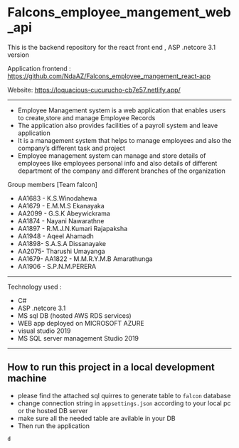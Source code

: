 # Falcons_employee_mangement_web_api
This is the backend repository for the react front end ,   ASP .netcore 3.1 version

Application frontend : https://github.com/NdaAZ/Falcons_employee_mangement_react-app

Website: https://loquacious-cucurucho-cb7e57.netlify.app/

-------------

- Employee Management system is a web application that enables users to create,store and manage Employee Records
- The application also provides facilities of a payroll system and leave application
- It is a management system that helps to manage employees and also the company’s different task and project
- Employee management system can manage and store details of employees like employees personal info and also details of different department of the company and different branches of the organization


 Group members  [Team falcon]
- AA1683 - K.S.Winodahewa
- AA1679 - E.M.M.S Ekanayaka
- AA2099 - G.S.K Abeywickrama
- AA1874 - Nayani Nawarathne
- AA1897 -  R.M.J.N.Kumari Rajapaksha
- AA1948 - Aqeel Ahamadh
- AA1898- S.A.S.A Dissanayake
- AA2075- Tharushi Umayanga
- AA1679- AA1822 - M.M.R.Y.M.B Amarathunga
- AA1906 - S.P.N.M.PERERA

-------------
Technology used :
- C#
- ASP .netcore 3.1
- MS sql DB  (hosted AWS RDS services)
- WEB app deployed on MICROSOFT AZURE
- visual studio 2019 
- MS SQL server management Studio 2019



-------------


## How to run this project in a local development machine
* please find the attached sql quirres to generate table to `falcon` database
* change connection string in `appsettings.json` according to your local pc or the hosted DB server
* make sure all the needed table are avilable in your DB
* Then run the application 


```
d
